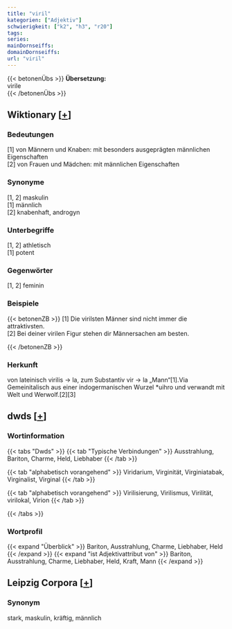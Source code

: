 ```yaml
---
title: "viril"
kategorien: ["Adjektiv"]
schwierigkeit: ["k2", "h3", "r20"]
tags:
series:
mainDornseiffs:
domainDornseiffs:
url: "viril"
---
```


{{< betonenÜbs >}}
**Übersetzung:**  
virile  
{{< /betonenÜbs >}}

## Wiktionary [[+](https://de.wiktionary.org/wiki/viril)]

### Bedeutungen
[1] von Männern und Knaben: mit besonders ausgeprägten männlichen Eigenschaften  
[2] von Frauen und Mädchen: mit männlichen Eigenschaften  

### Synonyme
[1, 2] maskulin  
[1] männlich  
[2] knabenhaft, androgyn  

### Unterbegriffe
[1, 2] athletisch  
[1] potent  

### Gegenwörter
[1, 2] feminin  

### Beispiele
{{< betonenZB >}}
[1] Die virilsten Männer sind nicht immer die attraktivsten.  
[2] Bei deiner virilen Figur stehen dir Männersachen am besten.  

{{< /betonenZB >}}
### Herkunft
von lateinisch virilis → la, zum Substantiv vir → la „Mann“[1].Via Gemeinitalisch aus einer indogermanischen Wurzel *uihro und verwandt mit Welt und Werwolf.[2][3]  



## dwds [[+](https://www.dwds.de/wb/viril)]

### Wortinformation
{{< tabs "Dwds" >}}
{{< tab "Typische Verbindungen" >}}
Ausstrahlung, Bariton, Charme, Held, Liebhaber
{{< /tab >}}

{{< tab "alphabetisch vorangehend" >}}
Viridarium, Virginität, Virginiatabak, Virginalist, Virginal
{{< /tab >}}

{{< tab "alphabetisch vorangehend" >}}
Virilisierung, Virilismus, Virilität, virilokal, Virion
{{< /tab >}}

{{< /tabs >}}

### Wortprofil
{{< expand "Überblick" >}} Bariton, Ausstrahlung, Charme, Liebhaber, Held {{< /expand >}}
{{< expand "ist Adjektivattribut von" >}} Bariton, Ausstrahlung, Charme, Liebhaber, Held, Kraft, Mann {{< /expand >}}

## Leipzig Corpora [[+](https://corpora.uni-leipzig.de/en/res?word=viril&corpusId=deu_newscrawl-public_2018)]


### Synonym
stark, maskulin, kräftig, männlich

